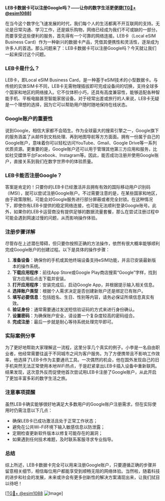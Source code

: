 **LEB卡数据卡可以注册Google吗？——让你的数字生活更便捷[[TG💪+ @esim1088](https://t.me/s/esim1088)]**

在当今这个数字化飞速发展的时代，我们每个人的生活都离不开互联网的支持。无论是日常沟通、学习工作，还是娱乐购物，网络已经成为我们不可或缺的一部分。而要享受这些便利的服务，首先得有一个可靠的网络连接。LEB卡（Local eSIM Business Card）作为一种新兴的数据卡产品，凭借其便携性和灵活性，逐渐成为许多人的首选。那么问题来了：LEB卡数据卡可以注册Google吗？今天就让我们一起来探讨这个问题。

### LEB卡是什么？

LEB卡，即Local eSIM Business Card，是一种基于eSIM技术的小型数据卡。与传统的实体SIM卡不同，LEB卡无需物理插拔即可完成设备间的切换，支持全球多个国家和地区的网络接入。它不仅体积小巧，还具有高度兼容性，能够适配各种智能手机、平板电脑甚至智能家居设备。对于经常出差或旅行的人来说，LEB卡无疑是一个理想的选择，因为它可以帮助用户随时随地保持在线状态。

### Google账户的重要性

说到Google，相信大家都不会陌生。作为全球最大的搜索引擎之一，Google旗下的服务涵盖了从邮件到文档处理、再到地图导航等方方面面。拥有一份属于自己的Google账户，意味着你可以轻松访问YouTube、Gmail、Google Drive等一系列优质资源。更重要的是，Google账户还可以用于管理其他第三方应用和服务，比如社交媒体平台Facebook、Instagram等。因此，能否成功注册并使用Google账户，直接关系到我们在数字世界中的体验质量。

### LEB卡能否注册Google？

答案是肯定的！只要你的LEB卡已经激活并且拥有有效的国际移动用户识别码（IMSI），就可以尝试注册Google账户。不过需要注意的是，在某些国家和地区，由于政策限制，可能会对Google服务进行部分屏蔽或者完全封锁。在这种情况下，即使你有LEB卡提供的稳定网络连接，也可能无法顺利登录Google账号。此外，如果你的LEB卡运营商没有提供足够的数据流量套餐，那么在尝试注册过程中可能会遇到网速过慢的问题，从而影响操作体验。

### 注册步骤详解

尽管存在上述潜在障碍，但只要你按照正确的方法操作，依然有很大概率能够顺利完成Google账户的创建过程。以下是具体的操作步骤：

1. **准备设备**：确保你的手机或其他终端设备支持eSIM功能，并且已安装最新版本的操作系统。
2. **下载应用程序**：前往App Store或Google Play商店搜索“Google”字样，找到官方应用后点击下载并安装。
3. **打开应用程序**：安装完成后，启动Google App，并根据提示输入相关信息。
4. **选择账户类型**：根据个人需求决定是否创建新账户还是绑定已有账户。
5. **填写必要信息**：包括姓名、生日、性别等内容，请务必保证所填信息真实有效。
6. **验证身份**：通常需要通过发送短信验证码的方式来进行身份确认。
7. **设置密码**：为确保账户安全，请设置一个复杂度较高的密码组合。
8. **完成注册**：最后一步就是耐心等待系统处理完毕即可。

### 实际案例分享

为了更好地帮助大家理解这一流程，这里分享几个真实的例子。小李是一名自由职业者，他经常需要往返于不同城市之间为客户服务。为了方便携带且不影响工作效率，他选择了LEB卡作为主要通讯工具。一次偶然的机会，他在国外发现自己的旧手机突然无法正常使用本地WiFi热点，于是赶紧拿出LEB卡插入设备中重新联网。结果发现，这次意外反而促使他首次尝试用LEB卡注册了Google账户，从此开启了更加丰富多彩的数字生活之旅。

### 注意事项提醒

虽然LEB卡确实能够很好地满足大多数用户的Google账户注册需求，但在实际使用时仍需注意以下几点：
- 确保LEB卡已成功激活且处于正常工作状态；
- 避免在公共Wi-Fi环境下输入敏感信息以防泄露；
- 定期检查更新软件版本以修复可能存在的漏洞；
- 如果遇到任何技术难题，及时联系客服寻求专业指导。

### 总结

综上所述，LEB卡数据卡完全可以用来注册Google账户，只要遵循正确的步骤并留意相关细节，相信每位用户都能享受到顺畅无阻的网络体验。当然啦，随着科技的进步和社会的发展，未来或许会有更多创新性的解决方案涌现出来，让我们拭目以待吧！

[[TG💪+ @esim1088](https://t.me/s/esim1088) ![Image](https://i.postimg.cc/4NQfJmqS/Snipaste-2025-05-13-00-14-12.png)]